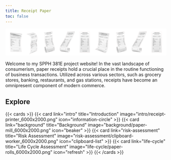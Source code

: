 ```yaml
---
title: Receipt Paper
toc: false
---
```

![Frontpage banner](receipt_6000x1000.png "Image Courtesy of upklyak on Freepik")

<!--- https://www.freepik.com/free-vector/realistic-set-receipt-paper-templates-grey_37077070.htm#query=long%20receipt&position=42 from_view=keyword&track=ais&uuid=e8301b97-de9d-4398-81d1-47fb8217d7d5 --->

Welcome to my SPPH 381E project website! In the vast landscape of consumerism, paper receipts hold a crucial place in the routine functioning of business transactions. Utilized across various sectors, such as grocery stores, banking, restaurants, and gas stations, receipts have become an omnipresent component of modern commerce.

## Explore

{{< cards >}}
  {{< card link="intro" title="Introduction" image="intro/receipt-printer_6000x2000.png" icon="information-circle" >}}
  {{< card link="background" title="Background" image="background/paper-mill_6000x2000.png" icon="beaker" >}}
  {{< card link="risk-assessment" title="Risk Assessment" image="risk-assessment/clipboard-worker_6000x2000.png" icon="clipboard-list" >}}
  {{< card link="life-cycle" title="Life Cycle Assessment" image="life-cycle/paper-rolls_6000x2000.png" icon="refresh" >}}
{{< /cards >}}